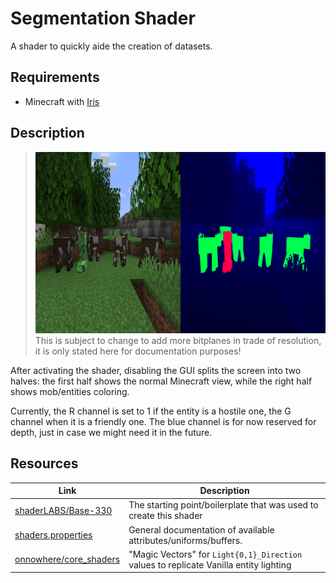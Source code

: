 # Segmentation Shader

A shader to quickly aide the creation of datasets.

## Requirements

- Minecraft with [Iris](https://github.com/IrisShaders/Iris)

## Description

> ![](../assets/old_shader.png)
> This is subject to change to add more bitplanes in trade of resolution, it is only stated here for documentation purposes!

After activating the shader, disabling the GUI splits the screen into two halves: the first half shows the normal Minecraft view, while the right half shows mob/entities coloring.

Currently, the R channel is set to 1 if the entity is a hostile one, the G channel when it is a friendly one. The blue channel is for now reserved for depth, just in case we might need it in the future.

## Resources

| Link | Description |
| - | - |
| [shaderLABS/Base-330](https://github.com/shaderLABS/Base-330) | The starting point/boilerplate that was used to create this shader
| [shaders.properties](https://shaders.properties/) | General documentation of available attributes/uniforms/buffers.
| [onnowhere/core_shaders](https://github.com/onnowhere/core_shaders) | "Magic Vectors" for `Light{0,1}_Direction` values to replicate Vanilla entity lighting